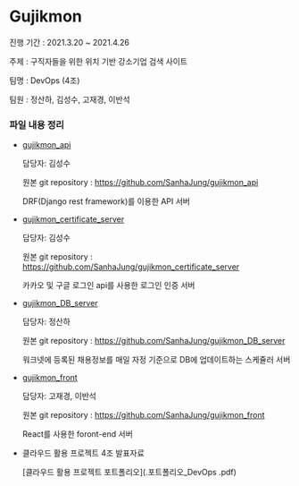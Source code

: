 # Gujikmon 
진행 기간 : 2021.3.20 ~ 2021.4.26

주제 : 구직자들을 위한 위치 기반 강소기업 검색 사이트

팀명 : DevOps (4조)

팀원 : 정산하, 김성수, 고재경, 이반석



### 파일 내용 정리

- [gujikmon_api](./gujikmon_api)

  담당자: 김성수

  원본 git repository : https://github.com/SanhaJung/gujikmon_api

  DRF(Django rest framework)를 이용한 API 서버

- [gujikmon_certificate_server](./gujikmon_certificate_server)

  담당자: 김성수

  원본 git repository : https://github.com/SanhaJung/gujikmon_certificate_server

  카카오 및 구글 로그인 api를 사용한 로그인 인증 서버

- [gujikmon_DB_server](./gujikmon_DB_server)

  담당자: 정산하

  원본 git repository : https://github.com/SanhaJung/gujikmon_DB_server

  워크넷에 등록된 채용정보를 매일 자정 기준으로 DB에 업데이트하는 스케쥴러 서버

- [gujikmon_front](./gujikmon_front)

  담당자: 고재경, 이반석

  원본 git repository : https://github.com/SanhaJung/gujikmon_front

  React를 사용한 foront-end 서버

- 클라우드 활용 프로젝트 4조 발표자료

  [클라우드 활용 프로젝트 포트폴리오](.포트폴리오_DevOps .pdf)

